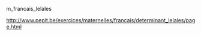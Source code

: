 m_francais_lelales

http://www.pepit.be/exercices/maternelles/francais/determinant_lelales/page.html

